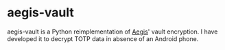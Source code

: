 # aegis-vault

aegis-vault is a Python reimplementation of [Aegis]' vault encryption. I have developed it to decrypt TOTP data in absence of an Android phone.

[aegis]: https://github.com/beemdevelopment/Aegis
